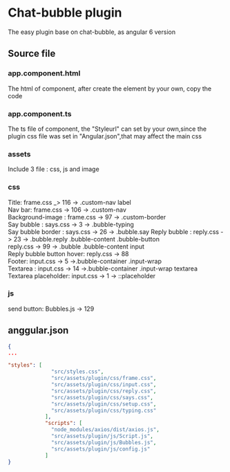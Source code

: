 # Chat-bubble plugin
The easy plugin base on chat-bubble, as angular 6 version

## Source file
### app.component.html
The html of component, after create the element by your own, copy the code

### app.component.ts
The ts file of component, the "Styleurl" can set by your own,since the plugin css file was set in "Angular.json",that may affect the main css

### assets
Include 3 file : css, js and image

### css
Title: frame.css _> 116 -> .custom-nav label <br >
Nav bar: frame.css -> 106 -> .custom-nav <br >
Background-image : frame.css -> 97 -> .custom-border <br >
Say bubble : says.css -> 3 -> .bubble-typing <br >
Say bubble border : says.css -> 26 -> .bubble.say
Reply bubble : reply.css -> 23 -> .bubble.reply .bubble-content .bubble-button <br >
               reply.css -> 99 -> .bubble .bubble-content input <br >
Reply bubble button hover: reply.css -> 88<br >
Footer: input.css -> 5 ->.bubble-container .input-wrap <br >
Textarea : input.css -> 14 ->.bubble-container .input-wrap textarea <br >
Textarea placeholder: input.css -> 1 -> ::placeholder<br >

### js
send button: Bubbles.js -> 129


## anggular.json

```json
{
...

"styles": [
              "src/styles.css",
              "src/assets/plugin/css/frame.css",
              "src/assets/plugin/css/input.css",
              "src/assets/plugin/css/reply.css",
              "src/assets/plugin/css/says.css",
              "src/assets/plugin/css/setup.css",
              "src/assets/plugin/css/typing.css"
            ],
            "scripts": [
              "node_modules/axios/dist/axios.js",
              "src/assets/plugin/js/Script.js",
              "src/assets/plugin/js/Bubbles.js",
              "src/assets/plugin/js/config.js"
            ]
}
```


